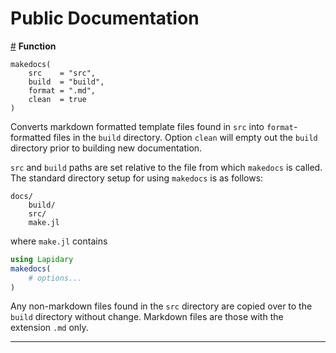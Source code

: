 
<a id='public-documentation'></a>
# Public Documentation


<a id='lapidarymakedocs' href='#lapidarymakedocs'>#</a>
**Function**

```
makedocs(
    src    = "src",
    build  = "build",
    format = ".md",
    clean  = true
)
```

Converts markdown formatted template files found in `src` into `format`-formatted files in the `build` directory. Option `clean` will empty out the `build` directory prior to building new documentation.

`src` and `build` paths are set relative to the file from which `makedocs` is called. The standard directory setup for using `makedocs` is as follows:

```
docs/
    build/
    src/
    make.jl
```

where `make.jl` contains

```julia
using Lapidary
makedocs(
    # options...
)
```

Any non-markdown files found in the `src` directory are copied over to the `build` directory without change. Markdown files are those with the extension `.md` only.

---
